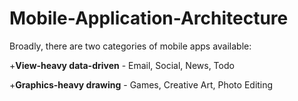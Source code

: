 # Mobile-Application-Architecture

Broadly, there are two categories of mobile apps available:
    
 +**View-heavy data-driven**
    - Email, Social, News, Todo
    
 
 +**Graphics-heavy drawing**
    - Games, Creative Art, Photo Editing
